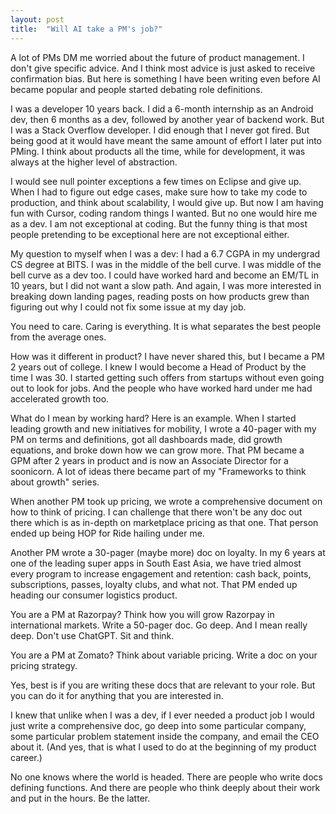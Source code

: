 ```yaml
---
layout: post
title:  "Will AI take a PM's job?"
---
```


A lot of PMs DM me worried about the future of product management. I don't give specific advice. And I think most advice is just asked to receive confirmation bias. But here is something I have been writing even before AI became popular and people started debating role definitions.

I was a developer 10 years back. I did a 6-month internship as an Android dev, then 6 months as a dev, followed by another year of backend work. But I was a Stack Overflow developer. I did enough that I never got fired. But being good at it would have meant the same amount of effort I later put into PMing. I think about products all the time, while for development, it was always at the higher level of abstraction.

I would see null pointer exceptions a few times on Eclipse and give up. When I had to figure out edge cases, make sure how to take my code to production, and think about scalability, I would give up. But now I am having fun with Cursor, coding random things I wanted. But no one would hire me as a dev. I am not exceptional at coding. But the funny thing is that most people pretending to be exceptional here are not exceptional either.

My question to myself when I was a dev: I had a 6.7 CGPA in my undergrad CS degree at BITS. I was in the middle of the bell curve. I was middle of the bell curve as a dev too. I could have worked hard and become an EM/TL in 10 years, but I did not want a slow path. And again, I was more interested in breaking down landing pages, reading posts on how products grew than figuring out why I could not fix some issue at my day job.

You need to care. Caring is everything. It is what separates the best people from the average ones.

How was it different in product? I have never shared this, but I became a PM 2 years out of college. I knew I would become a Head of Product by the time I was 30. I started getting such offers from startups without even going out to look for jobs. And the people who have worked hard under me had accelerated growth too.

What do I mean by working hard? Here is an example. When I started leading growth and new initiatives for mobility, I wrote a 40-pager with my PM on terms and definitions, got all dashboards made, did growth equations, and broke down how we can grow more. That PM became a GPM after 2 years in product and is now an Associate Director for a soonicorn. A lot of ideas there became part of my "Frameworks to think about growth" series.

When another PM took up pricing, we wrote a comprehensive document on how to think of pricing. I can challenge that there won't be any doc out there which is as in-depth on marketplace pricing as that one. That person ended up being HOP for Ride hailing under me.

Another PM wrote a 30-pager (maybe more) doc on loyalty. In my 6 years at one of the leading super apps in South East Asia, we have tried almost every program to increase engagement and retention: cash back, points, subscriptions, passes, loyalty clubs, and what not. That PM ended up heading our consumer logistics product.

You are a PM at Razorpay? Think how you will grow Razorpay in international markets. Write a 50-pager doc. Go deep. And I mean really deep. Don't use ChatGPT. Sit and think.

You are a PM at Zomato? Think about variable pricing. Write a doc on your pricing strategy.

Yes, best is if you are writing these docs that are relevant to your role. But you can do it for anything that you are interested in.

I knew that unlike when I was a dev, if I ever needed a product job I would just write a comprehensive doc, go deep into some particular company, some particular problem statement inside the company, and email the CEO about it. (And yes, that is what I used to do at the beginning of my product career.)

No one knows where the world is headed. There are people who write docs defining functions. And there are people who think deeply about their work and put in the hours. Be the latter.
